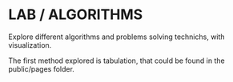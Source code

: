 # LAB / ALGORITHMS
Explore different algorithms and problems solving technichs, with visualization.

The first method explored is tabulation, that could be found in the public/pages folder.

